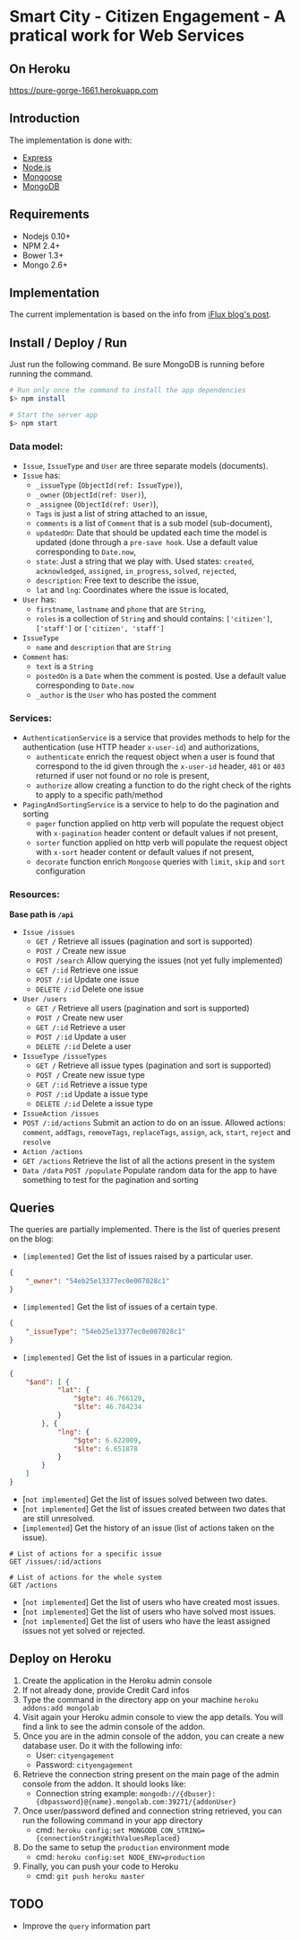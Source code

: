 # Smart City - Citizen Engagement - A pratical work for Web Services

## On Heroku

https://pure-gorge-1661.herokuapp.com

## Introduction

The implementation is done with:

- [Express](http://expressjs.com/)
- [Node.js](http://nodejs.org/)
- [Mongoose](mongoosejs.com)
- [MongoDB](http://www.mongodb.org/)

## Requirements

- Nodejs 0.10+
- NPM 2.4+
- Bower 1.3+
- Mongo 2.6+

## Implementation

The current implementation is based on the info from [iFlux blog's post](http://www.iflux.io/use-case/2015/02/03/citizen-engagement.html).

## Install / Deploy / Run

Just run the following command. Be sure MongoDB is running before running the command.

```bash
# Run only once the command to install the app dependencies
$> npm install

# Start the server app
$> npm start
```

### Data model:

- `Issue`, `IssueType` and `User` are three separate models (documents).
- `Issue` has:
	- `_issueType` (`ObjectId(ref: IssueType)`),
	- `_owner` (`ObjectId(ref: User)`),
	- `_assignee` (`ObjectId(ref: User)`),
	- `Tags` is just a list of string attached to an issue,
	- `comments` is a list of `Comment` that is a sub model (sub-document),
	- `updatedOn`: Date that should be updated each time the model is updated (done through a `pre-save hook`. Use a default value corresponding to `Date.now`,
	- `state`: Just a string that we play with. Used states: `created`, `acknowledged`, `assigned`, `in_progress`, `solved`, `rejected`,
	- `description`: Free text to describe the issue,
	- `lat` and `lng`: Coordinates where the issue is located,
- `User` has:
	- `firstname`, `lastname` and `phone` that are `String`,
	- `roles` is a collection of `String` and should contains: `['citizen']`, `['staff']` or `['citizen', 'staff']`
- `IssueType`
	- `name` and `description` that are `String`
- `Comment` has:
	- `text` is a `String`
	- `postedOn` is a `Date` when the comment is posted. Use a default value corresponding to `Date.now`
	- `_author` is the `User` who has posted the comment

### Services:

- `AuthenticationService` is a service that provides methods to help for the authentication (use HTTP header `x-user-id`) and authorizations,
	- `authenticate` enrich the request object when a user is found that correspond to the id given through the `x-user-id` header, `401` or `403` returned if user not found or no role is present,
	- `authorize` allow creating a function to do the right check of the rights to apply to a specific path/method
- `PagingAndSortingService` is a service to help to do the pagination and sorting
	- `pager` function applied on http verb will populate the request object with `x-pagination` header content or default values if not present,
	- `sorter` function applied on http verb will populate the request object with `x-sort` header content or default values if not present,
	- `decorate` function enrich `Mongoose` queries with `limit`, `skip` and `sort` configuration

### Resources:

**Base path is `/api`**

- `Issue /issues`
	- `GET /` Retrieve all issues (pagination and sort is supported)
	- `POST /` Create new issue
	- `POST /search` Allow querying the issues (not yet fully implemented)
	- `GET /:id` Retrieve one issue
	- `POST /:id` Update one issue
	- `DELETE /:id` Delete one issue
- `User /users`
	- `GET /` Retrieve all users (pagination and sort is supported)
	- `POST /` Create new user
	- `GET /:id` Retrieve a user
	- `POST /:id` Update a user
	- `DELETE /:id` Delete a user
- `IssueType /issueTypes`
	- `GET /` Retrieve all issue types (pagination and sort is supported)
	- `POST /` Create new issue type
	- `GET /:id` Retrieve a issue type
	- `POST /:id` Update a issue type
	- `DELETE /:id` Delete a issue type
- `IssueAction /issues`
 - `POST /:id/actions` Submit an action to do on an issue. Allowed actions: `comment`, `addTags`, `removeTags`, `replaceTags`, `assign`, `ack`, `start`, `reject` and `resolve`
- `Action /actions`
 - `GET /actions` Retrieve the list of all the actions present in the system
- `Data /data`
	`POST /populate` Populate random data for the app to have something to test for the pagination and sorting

## Queries

The queries are partially implemented. There is the list of queries present on the blog:

- `[implemented]` Get the list of issues raised by a particular user.

```json
{
	"_owner": "54eb25e13377ec0e007028c1"
}
```

- `[implemented]` Get the list of issues of a certain type.

```json
{
	"_issueType": "54eb25e13377ec0e007028c1"
}
```

- `[implemented]` Get the list of issues in a particular region.

```json
{
	"$and": [ {
			"lat": {
				"$gte": 46.766129,
				"$lte": 46.784234
			}
		}, {
			"lng": {
				"$gte": 6.622009,
				"$lte": 6.651878
			}
		}
	]
}
```
- [`not implemented`] Get the list of issues solved between two dates.
- [`not implemented`] Get the list of issues created between two dates that are still unresolved.
- [`implemented`] Get the history of an issue (list of actions taken on the issue).

```
# List of actions for a specific issue
GET /issues/:id/actions

# List of actions for the whole system
GET /actions
```

- [`not implemented`] Get the list of users who have created most issues.
- [`not implemented`] Get the list of users who have solved most issues.
- [`not implemented`] Get the list of users who have the least assigned issues not yet solved or rejected.


## Deploy on Heroku

1. Create the application in the Heroku admin console
2. If not already done, provide Credit Card infos
3. Type the command in the directory app on your machine `heroku addons:add mongolab`
4. Visit again your Heroku admin console to view the app details. You will find a link to see the admin console of the addon.
5. Once you are in the admin console of the addon, you can create a new database user. Do it with the following info:
	- User: `cityengagement`
	- Password: `cityengagement`
6. Retrieve the connection string present on the main page of the admin console from the addon. It should looks like:
	- Connection string example: `mongodb://{dbuser}:{dbpassword}@{name}.mongolab.com:39271/{addonUser}`
7. Once user/password defined and connection string retrieved, you can run the following command in your app directory
	- cmd: `heroku config:set MONGODB_CON_STRING={connectionStringWithValuesReplaced}`
8. Do the same to setup the `production` environment mode
	- cmd: `heroku config:set NODE_ENV=production`
9. Finally, you can push your code to Heroku
	- cmd: `git push heroku master`

## TODO

- Improve the `query` information part

